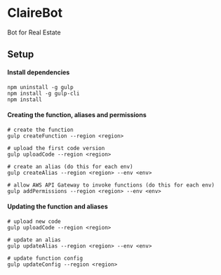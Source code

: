 # ClaireBot

Bot for Real Estate

## Setup

#### Install dependencies

```
npm uninstall -g gulp
npm install -g gulp-cli
npm install
```

#### Creating the function, aliases and permissions

```
# create the function
gulp createFunction --region <region>

# upload the first code version
gulp uploadCode --region <region>

# create an alias (do this for each env)
gulp createAlias --region <region> --env <env>

# allow AWS API Gateway to invoke functions (do this for each env)
gulp addPermissions --region <region> --env <env>
```

#### Updating the function and aliases

```
# upload new code
gulp uploadCode --region <region>

# update an alias
gulp updateAlias --region <region> --env <env>

# update function config
gulp updateConfig --region <region>
```
